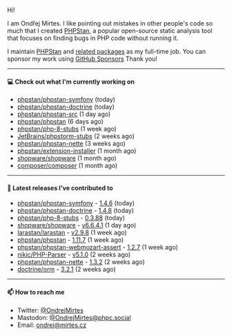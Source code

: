 Hi!

I am Ondřej Mirtes. I like pointing out mistakes in other people's code so much that I created [PHPStan](https://phpstan.org/), a popular open-source static analysis tool that focuses on finding bugs in PHP code without running it.

I maintain [PHPStan](https://github.com/phpstan/phpstan) and [related packages](https://github.com/phpstan/) as my full-time job. You can sponsor my work using [GitHub Sponsors](https://github.com/sponsors/ondrejmirtes) Thank you!

---

#### 💻 Check out what I'm currently working on

- [phpstan/phpstan-symfony](https://github.com/phpstan/phpstan-symfony) (today)
- [phpstan/phpstan-doctrine](https://github.com/phpstan/phpstan-doctrine) (today)
- [phpstan/phpstan-src](https://github.com/phpstan/phpstan-src) (1 day ago)
- [phpstan/phpstan](https://github.com/phpstan/phpstan) (6 days ago)
- [phpstan/php-8-stubs](https://github.com/phpstan/php-8-stubs) (1 week ago)
- [JetBrains/phpstorm-stubs](https://github.com/JetBrains/phpstorm-stubs) (2 weeks ago)
- [phpstan/phpstan-nette](https://github.com/phpstan/phpstan-nette) (3 weeks ago)
- [phpstan/extension-installer](https://github.com/phpstan/extension-installer) (1 month ago)
- [shopware/shopware](https://github.com/shopware/shopware) (1 month ago)
- [composer/composer](https://github.com/composer/composer) (1 month ago)

---

#### 🔭 Latest releases I've contributed to

- [phpstan/phpstan-symfony](https://github.com/phpstan/phpstan-symfony) - [1.4.6](https://github.com/phpstan/phpstan-symfony/releases/tag/1.4.6) (today)
- [phpstan/phpstan-doctrine](https://github.com/phpstan/phpstan-doctrine) - [1.4.8](https://github.com/phpstan/phpstan-doctrine/releases/tag/1.4.8) (today)
- [phpstan/php-8-stubs](https://github.com/phpstan/php-8-stubs) - [0.3.88](https://github.com/phpstan/php-8-stubs/releases/tag/0.3.88) (today)
- [shopware/shopware](https://github.com/shopware/shopware) - [v6.6.4.1](https://github.com/shopware/shopware/releases/tag/v6.6.4.1) (1 day ago)
- [larastan/larastan](https://github.com/larastan/larastan) - [v2.9.8](https://github.com/larastan/larastan/releases/tag/v2.9.8) (1 week ago)
- [phpstan/phpstan](https://github.com/phpstan/phpstan) - [1.11.7](https://github.com/phpstan/phpstan/releases/tag/1.11.7) (1 week ago)
- [phpstan/phpstan-webmozart-assert](https://github.com/phpstan/phpstan-webmozart-assert) - [1.2.7](https://github.com/phpstan/phpstan-webmozart-assert/releases/tag/1.2.7) (1 week ago)
- [nikic/PHP-Parser](https://github.com/nikic/PHP-Parser) - [v5.1.0](https://github.com/nikic/PHP-Parser/releases/tag/v5.1.0) (2 weeks ago)
- [phpstan/phpstan-nette](https://github.com/phpstan/phpstan-nette) - [1.3.2](https://github.com/phpstan/phpstan-nette/releases/tag/1.3.2) (2 weeks ago)
- [doctrine/orm](https://github.com/doctrine/orm) - [3.2.1](https://github.com/doctrine/orm/releases/tag/3.2.1) (2 weeks ago)

---

#### 📫 How to reach me

- Twitter: [@OndrejMirtes](https://twitter.com/ondrejmirtes)
- Mastodon: [@OndrejMirtes@phpc.social](https://phpc.social/@OndrejMirtes)
- Email: [ondrej@mirtes.cz](mailto:ondrej@mirtes.cz)

